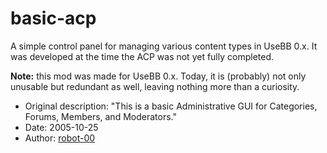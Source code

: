 basic-acp
=========

A simple control panel for managing various content types in UseBB 0.x. It was developed at the time the ACP was not yet fully completed.

**Note:** this mod was made for UseBB 0.x. Today, it is (probably) not only unusable but redundant as well, leaving nothing more than a curiosity.

* Original description: "This is a basic Administrative GUI for Categories, Forums, Members, and Moderators."
* Date: 2005-10-25
* Author: [robot-00](http://sourceforge.net/users/robot-00/)
